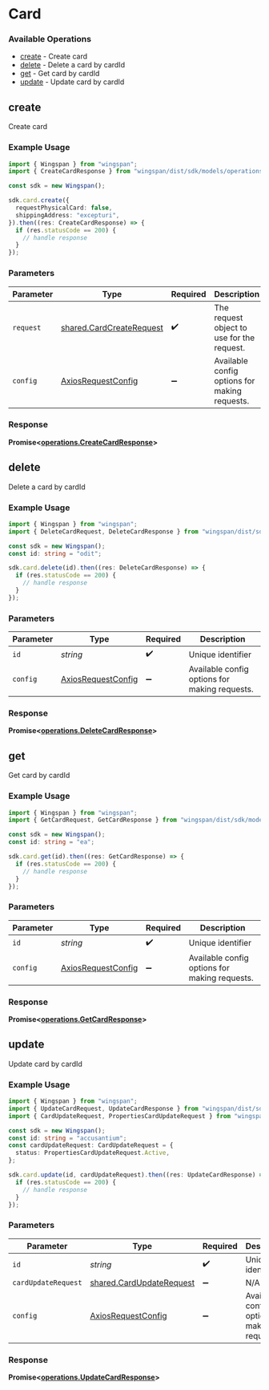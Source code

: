 # Card

### Available Operations

* [create](#create) - Create card
* [delete](#delete) - Delete a card by cardId
* [get](#get) - Get card by cardId
* [update](#update) - Update card by cardId

## create

Create card

### Example Usage

```typescript
import { Wingspan } from "wingspan";
import { CreateCardResponse } from "wingspan/dist/sdk/models/operations";

const sdk = new Wingspan();

sdk.card.create({
  requestPhysicalCard: false,
  shippingAddress: "excepturi",
}).then((res: CreateCardResponse) => {
  if (res.statusCode == 200) {
    // handle response
  }
});
```

### Parameters

| Parameter                                                            | Type                                                                 | Required                                                             | Description                                                          |
| -------------------------------------------------------------------- | -------------------------------------------------------------------- | -------------------------------------------------------------------- | -------------------------------------------------------------------- |
| `request`                                                            | [shared.CardCreateRequest](../../models/shared/cardcreaterequest.md) | :heavy_check_mark:                                                   | The request object to use for the request.                           |
| `config`                                                             | [AxiosRequestConfig](https://axios-http.com/docs/req_config)         | :heavy_minus_sign:                                                   | Available config options for making requests.                        |


### Response

**Promise<[operations.CreateCardResponse](../../models/operations/createcardresponse.md)>**


## delete

Delete a card by cardId

### Example Usage

```typescript
import { Wingspan } from "wingspan";
import { DeleteCardRequest, DeleteCardResponse } from "wingspan/dist/sdk/models/operations";

const sdk = new Wingspan();
const id: string = "odit";

sdk.card.delete(id).then((res: DeleteCardResponse) => {
  if (res.statusCode == 200) {
    // handle response
  }
});
```

### Parameters

| Parameter                                                    | Type                                                         | Required                                                     | Description                                                  |
| ------------------------------------------------------------ | ------------------------------------------------------------ | ------------------------------------------------------------ | ------------------------------------------------------------ |
| `id`                                                         | *string*                                                     | :heavy_check_mark:                                           | Unique identifier                                            |
| `config`                                                     | [AxiosRequestConfig](https://axios-http.com/docs/req_config) | :heavy_minus_sign:                                           | Available config options for making requests.                |


### Response

**Promise<[operations.DeleteCardResponse](../../models/operations/deletecardresponse.md)>**


## get

Get card by cardId

### Example Usage

```typescript
import { Wingspan } from "wingspan";
import { GetCardRequest, GetCardResponse } from "wingspan/dist/sdk/models/operations";

const sdk = new Wingspan();
const id: string = "ea";

sdk.card.get(id).then((res: GetCardResponse) => {
  if (res.statusCode == 200) {
    // handle response
  }
});
```

### Parameters

| Parameter                                                    | Type                                                         | Required                                                     | Description                                                  |
| ------------------------------------------------------------ | ------------------------------------------------------------ | ------------------------------------------------------------ | ------------------------------------------------------------ |
| `id`                                                         | *string*                                                     | :heavy_check_mark:                                           | Unique identifier                                            |
| `config`                                                     | [AxiosRequestConfig](https://axios-http.com/docs/req_config) | :heavy_minus_sign:                                           | Available config options for making requests.                |


### Response

**Promise<[operations.GetCardResponse](../../models/operations/getcardresponse.md)>**


## update

Update card by cardId

### Example Usage

```typescript
import { Wingspan } from "wingspan";
import { UpdateCardRequest, UpdateCardResponse } from "wingspan/dist/sdk/models/operations";
import { CardUpdateRequest, PropertiesCardUpdateRequest } from "wingspan/dist/sdk/models/shared";

const sdk = new Wingspan();
const id: string = "accusantium";
const cardUpdateRequest: CardUpdateRequest = {
  status: PropertiesCardUpdateRequest.Active,
};

sdk.card.update(id, cardUpdateRequest).then((res: UpdateCardResponse) => {
  if (res.statusCode == 200) {
    // handle response
  }
});
```

### Parameters

| Parameter                                                            | Type                                                                 | Required                                                             | Description                                                          |
| -------------------------------------------------------------------- | -------------------------------------------------------------------- | -------------------------------------------------------------------- | -------------------------------------------------------------------- |
| `id`                                                                 | *string*                                                             | :heavy_check_mark:                                                   | Unique identifier                                                    |
| `cardUpdateRequest`                                                  | [shared.CardUpdateRequest](../../models/shared/cardupdaterequest.md) | :heavy_minus_sign:                                                   | N/A                                                                  |
| `config`                                                             | [AxiosRequestConfig](https://axios-http.com/docs/req_config)         | :heavy_minus_sign:                                                   | Available config options for making requests.                        |


### Response

**Promise<[operations.UpdateCardResponse](../../models/operations/updatecardresponse.md)>**

